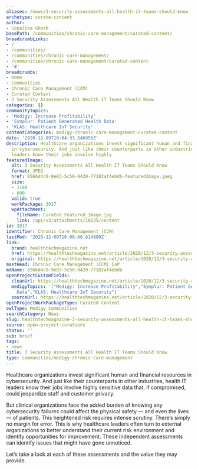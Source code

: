 ```yaml
---
aliases: /news/3-security-assessments-all-health-it-teams-should-know
archetype: curate-content
author:
- Sonalika Ghosh
basePath: /communities/chronic-care-management/curated-content/
breadcrumbLinks:
- /
- /communities/
- /communities/chronic-care-management/
- /communities/chronic-care-management/curated-content
- '#'
breadcrumbs:
- Home
- Communities
- Chronic Care Management (CCM)
- Curated Content
- 3 Security Assessments All Health IT Teams Should Know
categories: []
communityTopics:
- 'Medigy: Increase Profitability'
- 'Symplur: Patient Generated Health Data'
- 'KLAS: Healthcare IoT Security'
contentCategories: medigy-chronic-care-management-curated-content
date: '2020-12-09T10:04:33.546955Z'
description: Healthcare organizations invest significant human and financial resources
  in cybersecurity. And just like their counterparts in other industries, health IT
  leaders know their jobs involve highly
featuredImage:
  alt: 3 Security Assessments All Health IT Teams Should Know
  format: JPEG
  href: 8566d4c0-9e83-5c56-9420-77182af4ebdb-featuredImage.jpeg
  size:
  - 1180
  - 600
  valid: true
  workPackage: 3917
  wpAttachment:
    fileName: Curated_Featured_Image.jpg
    link: /api/v3/attachments/10135/content
id: 3917
identifier: Chronic Care Management (CCM)
lastMod: '2020-12-09T10:08:40.614980Z'
link:
  brand: healthtechmagazine.net
  href: https://healthtechmagazine.net/article/2020/12/3-security-assessments-all-health-it-teams-should-know
  original: https://healthtechmagazine.net/article/2020/12/3-security-assessments-all-health-it-teams-should-know
mastHead: Chronic Care Management (CCM) CoP
mdName: 8566d4c0-9e83-5c56-9420-77182af4ebdb
openProjectCustomFields:
  cleanUrl: https://healthtechmagazine.net/article/2020/12/3-security-assessments-all-health-it-teams-should-know
  medigyTopics: '["Medigy: Increase Profitability","Symplur: Patient Generated Health
    Data","KLAS: Healthcare IoT Security"]'
  sourceUrl: https://healthtechmagazine.net/article/2020/12/3-security-assessments-all-health-it-teams-should-know
openProjectWorkPackageType: Curated Content
owlType: Medigy Communities
searchCategory: News
slug: healthtechmagazine-3-security-assessments-all-health-it-teams-should-know
source: open-project-curations
status: ''
sub: brief
tags:
- news
title: 3 Security Assessments All Health IT Teams Should Know
type: communities/medigy-chronic-care-management
---
```


<p>Healthcare organizations invest significant human and financial resources in cybersecurity. And just like their counterparts in other industries, health IT leaders know their jobs involve highly sensitive data that, if compromised, could jeopardize staff and customer privacy.</p><p>But clinical organizations face the added burden of knowing any cybersecurity failures could affect the physical safety — and even the lives — of patients.&nbsp;This heightened risk requires intense scrutiny. There’s simply no margin for error. This is why healthcare leaders often turn to external organizations to better understand their current risk environment and identify opportunities for improvement. These independent assessments can identify issues that might have gone unnoticed.</p><p>Let’s take a look at each of these assessments and the value they may provide.</p>